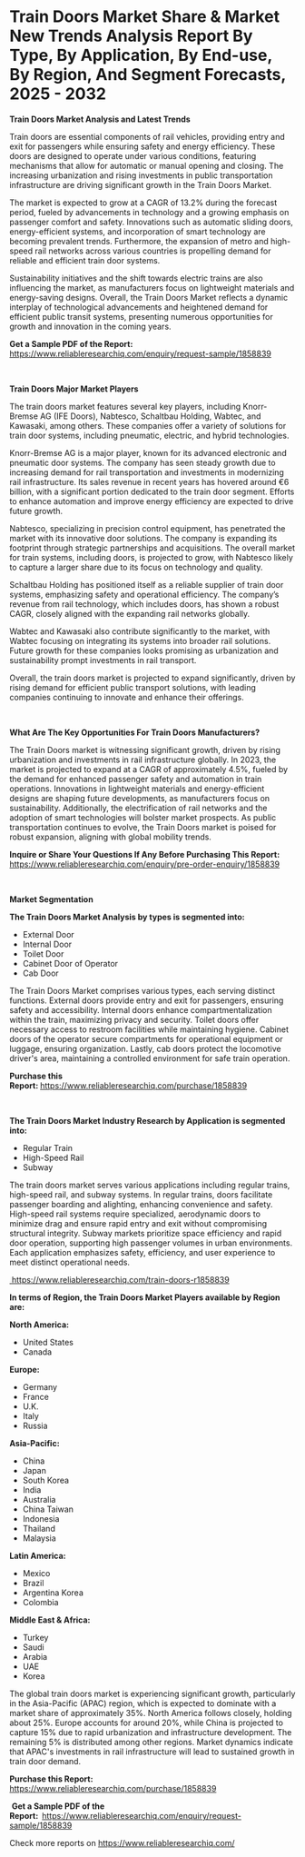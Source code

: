 <p><h1>Train Doors Market Share & Market New Trends Analysis Report By Type, By Application, By End-use, By Region, And Segment Forecasts, 2025 - 2032</h1></p><p><strong>Train Doors Market Analysis and Latest Trends</strong></p>
<p><p>Train doors are essential components of rail vehicles, providing entry and exit for passengers while ensuring safety and energy efficiency. These doors are designed to operate under various conditions, featuring mechanisms that allow for automatic or manual opening and closing. The increasing urbanization and rising investments in public transportation infrastructure are driving significant growth in the Train Doors Market.</p><p>The market is expected to grow at a CAGR of 13.2% during the forecast period, fueled by advancements in technology and a growing emphasis on passenger comfort and safety. Innovations such as automatic sliding doors, energy-efficient systems, and incorporation of smart technology are becoming prevalent trends. Furthermore, the expansion of metro and high-speed rail networks across various countries is propelling demand for reliable and efficient train door systems. </p><p>Sustainability initiatives and the shift towards electric trains are also influencing the market, as manufacturers focus on lightweight materials and energy-saving designs. Overall, the Train Doors Market reflects a dynamic interplay of technological advancements and heightened demand for efficient public transit systems, presenting numerous opportunities for growth and innovation in the coming years.</p></p>
<p><strong>Get a Sample PDF of the Report:&nbsp;</strong> <a href="https://www.reliableresearchiq.com/enquiry/request-sample/1858839?utm_campaign=3282&utm_medium=2&utm_source=Github&utm_content=ia&utm_term=30032025&utm_id=train-doors">https://www.reliableresearchiq.com/enquiry/request-sample/1858839</a></p>
<p>&nbsp;</p>
<p><strong>Train Doors Major Market Players</strong></p>
<p><p>The train doors market features several key players, including Knorr-Bremse AG (IFE Doors), Nabtesco, Schaltbau Holding, Wabtec, and Kawasaki, among others. These companies offer a variety of solutions for train door systems, including pneumatic, electric, and hybrid technologies.</p><p>Knorr-Bremse AG is a major player, known for its advanced electronic and pneumatic door systems. The company has seen steady growth due to increasing demand for rail transportation and investments in modernizing rail infrastructure. Its sales revenue in recent years has hovered around €6 billion, with a significant portion dedicated to the train door segment. Efforts to enhance automation and improve energy efficiency are expected to drive future growth.</p><p>Nabtesco, specializing in precision control equipment, has penetrated the market with its innovative door solutions. The company is expanding its footprint through strategic partnerships and acquisitions. The overall market for train systems, including doors, is projected to grow, with Nabtesco likely to capture a larger share due to its focus on technology and quality.</p><p>Schaltbau Holding has positioned itself as a reliable supplier of train door systems, emphasizing safety and operational efficiency. The company’s revenue from rail technology, which includes doors, has shown a robust CAGR, closely aligned with the expanding rail networks globally.</p><p>Wabtec and Kawasaki also contribute significantly to the market, with Wabtec focusing on integrating its systems into broader rail solutions. Future growth for these companies looks promising as urbanization and sustainability prompt investments in rail transport.</p><p>Overall, the train doors market is projected to expand significantly, driven by rising demand for efficient public transport solutions, with leading companies continuing to innovate and enhance their offerings.</p></p>
<p>&nbsp;</p>
<p><strong>What Are The Key Opportunities For Train Doors Manufacturers?</strong></p>
<p><p>The Train Doors market is witnessing significant growth, driven by rising urbanization and investments in rail infrastructure globally. In 2023, the market is projected to expand at a CAGR of approximately 4.5%, fueled by the demand for enhanced passenger safety and automation in train operations. Innovations in lightweight materials and energy-efficient designs are shaping future developments, as manufacturers focus on sustainability. Additionally, the electrification of rail networks and the adoption of smart technologies will bolster market prospects. As public transportation continues to evolve, the Train Doors market is poised for robust expansion, aligning with global mobility trends.</p></p>
<p><strong>Inquire or Share Your Questions If Any Before Purchasing This Report:</strong> <a href="https://www.reliableresearchiq.com/enquiry/pre-order-enquiry/1858839?utm_campaign=3282&utm_medium=2&utm_source=Github&utm_content=ia&utm_term=30032025&utm_id=train-doors">https://www.reliableresearchiq.com/enquiry/pre-order-enquiry/1858839</a></p>
<p>&nbsp;</p>
<p><strong>Market Segmentation</strong></p>
<p><strong>The Train Doors Market Analysis by types is segmented into:</strong></p>
<p><ul><li>External Door</li><li>Internal Door</li><li>Toilet Door</li><li>Cabinet Door of Operator</li><li>Cab Door</li></ul></p>
<p><p>The Train Doors Market comprises various types, each serving distinct functions. External doors provide entry and exit for passengers, ensuring safety and accessibility. Internal doors enhance compartmentalization within the train, maximizing privacy and security. Toilet doors offer necessary access to restroom facilities while maintaining hygiene. Cabinet doors of the operator secure compartments for operational equipment or luggage, ensuring organization. Lastly, cab doors protect the locomotive driver's area, maintaining a controlled environment for safe train operation.</p></p>
<p><strong>Purchase this Report:&nbsp;</strong><a href="https://www.reliableresearchiq.com/purchase/1858839?utm_campaign=3282&utm_medium=2&utm_source=Github&utm_content=ia&utm_term=30032025&utm_id=train-doors">https://www.reliableresearchiq.com/purchase/1858839</a></p>
<p>&nbsp;</p>
<p><strong>The Train Doors Market Industry Research by Application is segmented into:</strong></p>
<p><ul><li>Regular Train</li><li>High-Speed Rail</li><li>Subway</li></ul></p>
<p><p>The train doors market serves various applications including regular trains, high-speed rail, and subway systems. In regular trains, doors facilitate passenger boarding and alighting, enhancing convenience and safety. High-speed rail systems require specialized, aerodynamic doors to minimize drag and ensure rapid entry and exit without compromising structural integrity. Subway markets prioritize space efficiency and rapid door operation, supporting high passenger volumes in urban environments. Each application emphasizes safety, efficiency, and user experience to meet distinct operational needs.</p></p>
<p><a href="https://www.reliableresearchiq.com/train-doors-r1858839?utm_campaign=3282&utm_medium=2&utm_source=Github&utm_content=ia&utm_term=30032025&utm_id=train-doors">&nbsp;https://www.reliableresearchiq.com/train-doors-r1858839</a></p>
<p><strong>In terms of Region, the Train Doors Market Players available by Region are:</strong></p>
<p>
    <p> <strong> North America: </strong>
        <ul>
            <li>United States</li>
            <li>Canada</li>
        </ul>
        </p> 
    <p> <strong> Europe: </strong>
        <ul>
            <li>Germany</li>
            <li>France</li>
            <li>U.K.</li>
            <li>Italy</li>
            <li>Russia</li>
        </ul>
        </p> 
    <p> <strong> Asia-Pacific: </strong>
        <ul>
            <li>China</li>
            <li>Japan</li>
            <li>South Korea</li>
            <li>India</li>
            <li>Australia</li>
            <li>China Taiwan</li>
            <li>Indonesia</li>
            <li>Thailand</li>
            <li>Malaysia</li>
        </ul>
        </p> 
    <p> <strong> Latin America: </strong>
        <ul>
            <li>Mexico</li>
            <li>Brazil</li>
            <li>Argentina Korea</li>
            <li>Colombia</li>
        </ul>
        </p> 
    <p> <strong> Middle East & Africa: </strong>
        <ul>
            <li>Turkey</li>
            <li>Saudi</li>
            <li>Arabia</li>
            <li>UAE</li>
            <li>Korea</li>
        </ul>
    </p>
    </p>
<p><p>The global train doors market is experiencing significant growth, particularly in the Asia-Pacific (APAC) region, which is expected to dominate with a market share of approximately 35%. North America follows closely, holding about 25%. Europe accounts for around 20%, while China is projected to capture 15% due to rapid urbanization and infrastructure development. The remaining 5% is distributed among other regions. Market dynamics indicate that APAC's investments in rail infrastructure will lead to sustained growth in train door demand.</p></p>
<p><strong>Purchase this Report: </strong><a href="https://www.reliableresearchiq.com/purchase/1858839?utm_campaign=3282&utm_medium=2&utm_source=Github&utm_content=ia&utm_term=30032025&utm_id=train-doors">https://www.reliableresearchiq.com/purchase/1858839</a></p>
<p>&nbsp;<strong>Get a Sample PDF of the Report:&nbsp;&nbsp;</strong><a href="https://www.reliableresearchiq.com/enquiry/request-sample/1858839?utm_campaign=3282&utm_medium=2&utm_source=Github&utm_content=ia&utm_term=30032025&utm_id=train-doors">https://www.reliableresearchiq.com/enquiry/request-sample/1858839</a></p>
<p><strong></strong></p>
<p>Check more reports on <a href="https://www.reliableresearchiq.com/?utm_campaign=3282&utm_medium=2&utm_source=Github&utm_content=ia&utm_term=30032025&utm_id=train-doors">https://www.reliableresearchiq.com/</a></p>